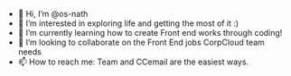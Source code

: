 - 👋 Hi, I’m @os-nath
- 👀 I’m interested in exploring life and getting the most of it :)
- 🌱 I’m currently learning how to create Front end works through coding!
- 💞️ I’m looking to collaborate on the Front End jobs CorpCloud team needs
- 📫 How to reach me: Team and CCemail are the easiest ways.

<!---
os-nath/os-nath is a ✨ special ✨ repository because its `README.md` (this file) appears on your GitHub profile.
You can click the Preview link to take a look at your changes.
--->
